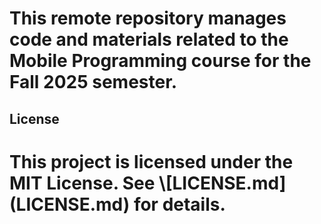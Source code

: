 # This remote repository manages code and materials related to the Mobile Programming course for the Fall 2025 semester.

 
 
## License

# This project is licensed under the MIT License. See \\\[LICENSE.md](LICENSE.md) for details.

